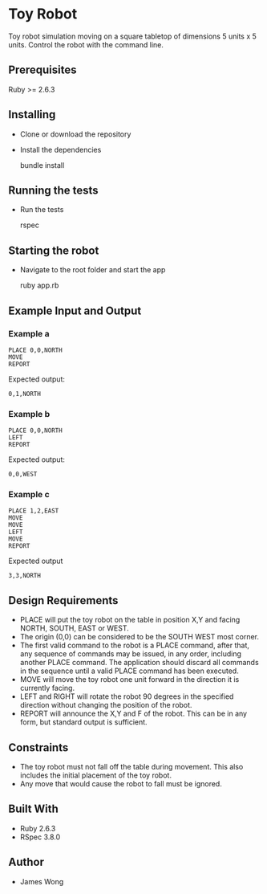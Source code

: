 # Toy Robot
Toy robot simulation moving on a square tabletop of dimensions 5 units x 5 units. Control the robot with the command line.
## Prerequisites
Ruby >= 2.6.3
## Installing
- Clone or download the repository
- Install the dependencies

  bundle install

## Running the tests
- Run the tests

  rspec

## Starting the robot
- Navigate to the root folder and start the app

  ruby app.rb

## Example Input and Output
### Example a

    PLACE 0,0,NORTH
    MOVE
    REPORT

Expected output:

    0,1,NORTH

### Example b

    PLACE 0,0,NORTH
    LEFT
    REPORT

Expected output:

    0,0,WEST

### Example c

    PLACE 1,2,EAST
    MOVE
    MOVE
    LEFT
    MOVE
    REPORT

Expected output

    3,3,NORTH

## Design Requirements
- PLACE will put the toy robot on the table in position X,Y and facing NORTH,
  SOUTH, EAST or WEST.
- The origin (0,0) can be considered to be the SOUTH WEST most corner.
- The first valid command to the robot is a PLACE command, after that, any
  sequence of commands may be issued, in any order, including another PLACE
  command. The application should discard all commands in the sequence until
  a valid PLACE command has been executed.
- MOVE will move the toy robot one unit forward in the direction it is
  currently facing.
- LEFT and RIGHT will rotate the robot 90 degrees in the specified direction
  without changing the position of the robot.
- REPORT will announce the X,Y and F of the robot. This can be in any form,
  but standard output is sufficient.
## Constraints
- The toy robot must not fall off the table during movement. This also includes the initial placement of the toy robot.
- Any move that would cause the robot to fall must be ignored.
## Built With
- Ruby 2.6.3
- RSpec 3.8.0
## Author
- James Wong
